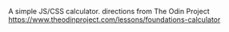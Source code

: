 A simple JS/CSS calculator.
directions from The Odin Project
https://www.theodinproject.com/lessons/foundations-calculator
